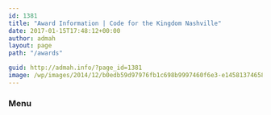 ```yaml
---
id: 1381
title: "Award Information | Code for the Kingdom Nashville"
date: 2017-01-15T17:48:12+00:00
author: admah
layout: page
path: "/awards"

guid: http://admah.info/?page_id=1381
image: /wp/images/2014/12/b0edb59d97976fb1c698b9997460f6e3-e1458137465824.jpg
---
```



<section class="text-xs-center">
  <div class="container">
    <section>
      <h1 class="page-header">Menu</h1>
      <div class="region region-content">
        <div class="content">
        </div>
        <footer>
        </footer>
      </div>
    </section>
  </div>
</section>